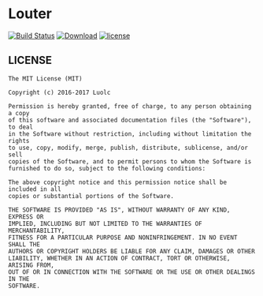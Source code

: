 # Louter

[![Build Status](https://travis-ci.org/Luolc/Louter.svg?branch=master)](https://travis-ci.org/Luolc/Louter) [![Download](https://api.bintray.com/packages/luolc/AndroidDevLib/louter/images/download.svg)](https://bintray.com/luolc/AndroidDevLib/louter/_latestVersion) [![license](https://img.shields.io/github/license/mashape/apistatus.svg)](LICENSE)

## LICENSE

    The MIT License (MIT)

    Copyright (c) 2016-2017 Luolc

    Permission is hereby granted, free of charge, to any person obtaining a copy
    of this software and associated documentation files (the "Software"), to deal
    in the Software without restriction, including without limitation the rights
    to use, copy, modify, merge, publish, distribute, sublicense, and/or sell
    copies of the Software, and to permit persons to whom the Software is
    furnished to do so, subject to the following conditions:

    The above copyright notice and this permission notice shall be included in all
    copies or substantial portions of the Software.

    THE SOFTWARE IS PROVIDED "AS IS", WITHOUT WARRANTY OF ANY KIND, EXPRESS OR
    IMPLIED, INCLUDING BUT NOT LIMITED TO THE WARRANTIES OF MERCHANTABILITY,
    FITNESS FOR A PARTICULAR PURPOSE AND NONINFRINGEMENT. IN NO EVENT SHALL THE
    AUTHORS OR COPYRIGHT HOLDERS BE LIABLE FOR ANY CLAIM, DAMAGES OR OTHER
    LIABILITY, WHETHER IN AN ACTION OF CONTRACT, TORT OR OTHERWISE, ARISING FROM,
    OUT OF OR IN CONNECTION WITH THE SOFTWARE OR THE USE OR OTHER DEALINGS IN THE
    SOFTWARE.
